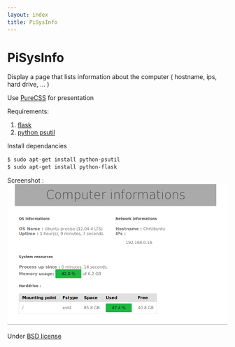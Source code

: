 ```yaml
---
layout: index
title: PiSysInfo
---
```


# PiSysInfo

Display a page that lists information about the computer ( hostname, ips, hard drive, ... )

Use [PureCSS](http://purecss.io/) for presentation

Requirements:
1. [flask](http://flask.pocoo.org/)
2. [python psutil](https://code.google.com/p/psutil/)


Install dependancies

```bash
$ sudo apt-get install python-psutil
$ sudo apt-get install python-flask
```


Screenshot :<br>
<img src="img/pisysinfo.screen.png" alt="screenshot">


Under [BSD license](https://raw.github.com/nioto/PiCamStreamer/master/LICENSE)


